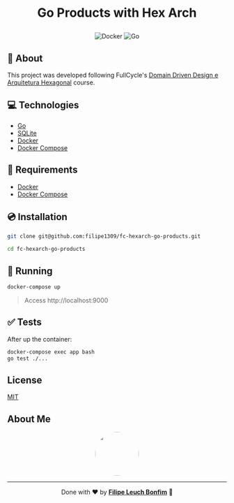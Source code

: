 # <p align="center">Go Products with Hex Arch</p>

<p align="center">
    <img src="https://img.shields.io/badge/Tools-Docker-informational?style=flat-square&logo=docker&color=2496ED" alt="Docker" />
    <img src="https://img.shields.io/badge/Code-Go-informational?style=flat-square&logo=go&color=00ADD8" alt="Go" />
</p>

## 💬 About

This project was developed following FullCycle's [Domain Driven Design e Arquitetura Hexagonal](https://portal.code.education/lms/#/180/163/123/conteudos?capitulo=806&conteudo=6971) course.

## :computer: Technologies

- [Go](https://golang.org/)
- [SQLite](https://www.sqlite.org/index.html)
- [Docker](https://www.docker.com/)
- [Docker Compose](https://docs.docker.com/compose/)

## :scroll: Requirements

- [Docker](https://www.docker.com/)
- [Docker Compose](https://docs.docker.com/compose/)

## :cd: Installation

```sh
git clone git@github.com:filipe1309/fc-hexarch-go-products.git
```

```sh
cd fc-hexarch-go-products
```

## :runner: Running

```sh
docker-compose up
```

> Access http://localhost:9000

## :white_check_mark: Tests

After up the container:

```sh
docker-compose exec app bash
go test ./...
```

## License

[MIT](https://choosealicense.com/licenses/mit/)

## About Me

<p align="center">
    <a style="font-weight: bold" href="https://www.linkedin.com/in/filipe1309/">
    <img style="border-radius:50%" width="100px; "src="https://avatars.githubusercontent.com/u/2081014?s=60&v=4"/>
    </a>
</p>

---

<p align="center">
    Done with ♥ by <a style="font-weight: bold" href="https://www.linkedin.com/in/filipe1309/">Filipe Leuch Bonfim</a> 🖖
</p>
